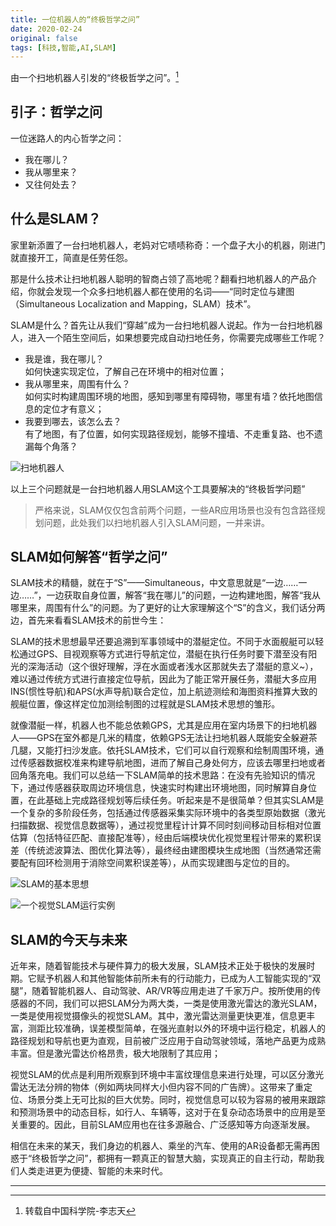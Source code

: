 ```yaml
---
title: 一位机器人的“终极哲学之问”
date: 2020-02-24
original: false
tags: [科技,智能,AI,SLAM]
---
```


由一个扫地机器人引发的“终极哲学之问”。[^1]

<!--more-->

## 引子：哲学之问
一位迷路人的内心哲学之问：
- 我在哪儿？
- 我从哪里来？
- 又往何处去？

## 什么是SLAM？

家里新添置了一台扫地机器人，老妈对它啧啧称奇：一个盘子大小的机器，刚进门就直接开工，简直是任劳任怨。

那是什么技术让扫地机器人聪明的智商占领了高地呢？翻看扫地机器人的产品介绍，你就会发现一个众多扫地机器人都在使用的名词——“同时定位与建图（Simultaneous Localization and Mapping，SLAM）技术”。

SLAM是什么？首先让从我们“穿越”成为一台扫地机器人说起。作为一台扫地机器人，进入一个陌生空间后，如果想要完成自动扫地任务，你需要完成哪些工作呢？

- 我是谁，我在哪儿？<br>
  如何快速实现定位，了解自己在环境中的相对位置；
- 我从哪里来，周围有什么？<br>
  如何实时构建周围环境的地图，感知到哪里有障碍物，哪里有墙？依托地图信息的定位才有意义；
- 我要到哪去，该怎么去？<br>
  有了地图，有了位置，如何实现路径规划，能够不撞墙、不走重复路、也不遗漏每个角落？

![扫地机器人](//cdn.jsdelivr.net/gh/blleng/images@master/upload/1.gif)

以上三个问题就是一台扫地机器人用SLAM这个工具要解决的“终极哲学问题”

>严格来说，SLAM仅仅包含前两个问题，一些AR应用场景也没有包含路径规划问题，此处我们以扫地机器人引入SLAM问题，一并来讲。

## SLAM如何解答“哲学之问”

SLAM技术的精髓，就在于“S”——Simultaneous，中文意思就是“一边……一边……”，一边获取自身位置，解答“我在哪儿”的问题，一边构建地图，解答“我从哪里来，周围有什么”的问题。为了更好的让大家理解这个“S”的含义，我们话分两边，首先来看看SLAM技术的前世今生：

SLAM的技术思想最早还要追溯到军事领域中的潜艇定位。不同于水面舰艇可以轻松通过GPS、目视观察等方式进行导航定位，潜艇在执行任务时要下潜至没有阳光的深海活动（这个很好理解，浮在水面或者浅水区那就失去了潜艇的意义~），难以通过传统方式进行直接定位导航，因此为了能正常开展任务，潜艇大多应用INS(惯性导航)和APS(水声导航)联合定位，加上航迹测绘和海图资料推算大致的舰艇位置，像这样定位加测绘制图的过程就是SLAM技术思想的雏形。

就像潜艇一样，机器人也不能总依赖GPS，尤其是应用在室内场景下的扫地机器人——GPS在室外都是几米的精度，依赖GPS无法让扫地机器人既能安全躲避茶几腿，又能打扫沙发底。依托SLAM技术，它们可以自行观察和绘制周围环境，通过传感器数据校准来构建导航地图，进而了解自己身处何方，应该去哪里扫地或者回角落充电。我们可以总结一下SLAM简单的技术思路：在没有先验知识的情况下，通过传感器获取周边环境信息，快速实时构建出环境地图，同时解算自身位置，在此基础上完成路径规划等后续任务。听起来是不是很简单？但其实SLAM是一个复杂的多阶段任务，包括通过传感器采集实际环境中的各类型原始数据（激光扫描数据、视觉信息数据等），通过视觉里程计计算不同时刻间移动目标相对位置估算（包括特征匹配、直接配准等），经由后端模块优化视觉里程计带来的累积误差（传统滤波算法、图优化算法等），最终经由建图模块生成地图（当然通常还需要配有回环检测用于消除空间累积误差等），从而实现建图与定位的目的。

![SLAM的基本思想](//cdn.jsdelivr.net/gh/blleng/images@master/upload/3.webp)

![一个视觉SLAM运行实例](//cdn.jsdelivr.net/gh/blleng/images@master/upload/2.gif)

## SLAM的今天与未来

近年来，随着智能技术与硬件算力的极大发展，SLAM技术正处于极快的发展时期。它赋予机器人和其他智能体前所未有的行动能力，已成为人工智能实现的“双腿”，随着智能机器人、自动驾驶、AR/VR等应用走进了千家万户。按所使用的传感器的不同，我们可以把SLAM分为两大类，一类是使用激光雷达的激光SLAM，一类是使用视觉摄像头的视觉SLAM。其中，激光雷达测量更快更准，信息更丰富，测距比较准确，误差模型简单，在强光直射以外的环境中运行稳定，机器人的路径规划和导航也更为直观，目前被广泛应用于自动驾驶领域，落地产品更为成熟丰富。但是激光雷达价格昂贵，极大地限制了其应用；  

视觉SLAM的优点是利用所观察到环境中丰富纹理信息来进行处理，可以区分激光雷达无法分辨的物体（例如两块同样大小但内容不同的广告牌）。这带来了重定位、场景分类上无可比拟的巨大优势。同时，视觉信息可以较为容易的被用来跟踪和预测场景中的动态目标，如行人、车辆等，这对于在复杂动态场景中的应用是至关重要的。因此，目前SLAM应用也在往多源融合、广泛感知等方向逐渐发展。

相信在未来的某天，我们身边的机器人、乘坐的汽车、使用的AR设备都无需再困惑于“终极哲学之问”，都拥有一颗真正的智慧大脑，实现真正的自主行动，帮助我们人类走进更为便捷、智能的未来时代。

---
[^1]: 转载自中国科学院-李志天
